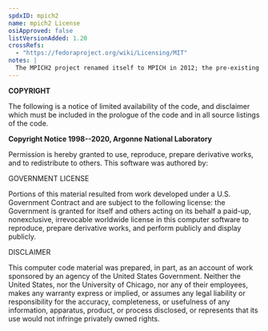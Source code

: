 ```yaml
---
spdxID: mpich2
name: mpich2 License
osiApproved: false
listVersionAdded: 1.20
crossRefs: 
  - "https://fedoraproject.org/wiki/Licensing/MIT"
notes: |
  The MPICH2 project renamed itself to MPICH in 2012; the pre-existing license ID `mpich2` is retained here.
---
```


**COPYRIGHT**

The following is a notice of limited availability of the code, and disclaimer which must be included in the prologue of the code and in all source listings of the code.

**Copyright Notice 1998--2020, Argonne National Laboratory**

Permission is hereby granted to use, reproduce, prepare derivative works, and to redistribute to others. This software was authored by:

GOVERNMENT LICENSE

Portions of this material resulted from work developed under a U.S. Government Contract and are subject to the following license: the Government is granted for itself and others acting on its behalf a paid-up, nonexclusive, irrevocable worldwide license in this computer software to reproduce, prepare derivative works, and perform publicly and display publicly.

DISCLAIMER

This computer code material was prepared, in part, as an account of work sponsored by an agency of the United States Government. Neither the United States, nor the University of Chicago, nor any of their employees, makes any warranty express or implied, or assumes any legal liability or responsibility for the accuracy, completeness, or usefulness of any information, apparatus, product, or process disclosed, or represents that its use would not infringe privately owned rights.
